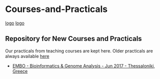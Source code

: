 Courses-and-Practicals
======================

[logo](https://github.com/EnrightLab/Courses-and-Practicals/blob/master/images/embl.jpg)
[logo](https://github.com/EnrightLab/Courses-and-Practicals/blob/master/images/cambridge.jpg)

Repository for New Courses and Practicals
-----------------------------------------

Our practicals from teaching courses are kept here. Older practicals are always available [here](http://wwwdev.ebi.ac.uk/enright-srv/courses)

* [EMBO - Bioinformatics & Genome Analysis - Jun 2017 - Thessaloniki, Greece](EMBO_Greece_2017/)

